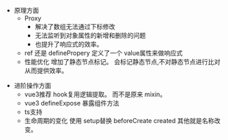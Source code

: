 * 原理方面
    - Proxy  
        - 解决了数组无法通过下标修改 
        - 无法监听到对象属性的新增和删除的问题 
        - 也提升了响应式的效率。
    - ref 还是 definePropery  定义了一个 value属性来做响应式
    - 性能优化  增加了静态节点标记。 会标记静态节点,不对静态节点进行比对 从而提供效率。
- 进阶操作方面
    - vue3推荐 hook复用逻辑提取。 而不是原来 mixin。
    - vue3 defineExpose 暴露组件方法
    - ts支持
    - 生命周期的变化  使用 setup替换 beforeCreate created  其他就是名称改变。